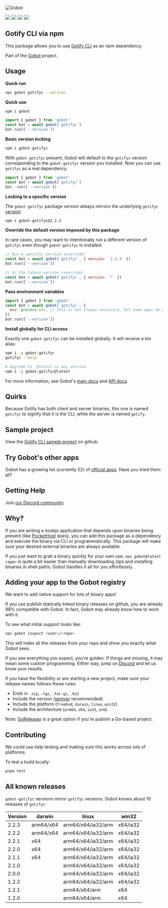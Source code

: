 ![Gobot](https://raw.githubusercontent.com/benallfree/gobot/v1.0.0-alpha.34/assets/gobot-banner-300x.png)

![](https://img.shields.io/npm/v/gobot-gotifyc) ![](https://img.shields.io/npm/dt/gobot-gotifyc) ![](https://img.shields.io/github/commit-activity/t/benallfree/gobot) ![](https://img.shields.io/github/stars/benallfree/gobot)

## Gotify CLI via npm

This package allows you to use [Gotify CLI](https://github.com/gotify/cli) as an npm dependency.

Part of the [Gobot](https://www.npmjs.com/package/gobot) project.

## Usage

**Quick run**

```bash
npx gobot gotifyc --version
```

**Quick use**

```bash
npm i gobot
```

```js
import { gobot } from 'gobot'
const bot = await gobot(`gotifyc`)
bot.run([`--version`])
```

**Basic version locking**

```bash
npm i gobot-gotifyc
```

With `gobot-gotifyc` present, Gobot will default to the `gotifyc` version corresponding to the `gobot-gotifyc` version you installed. Now you can use `gotifyc` as a real dependency.

```js
import { gobot } from 'gobot'
const bot = await gobot(`gotifyc`)
bot..run([`--version`])
```

**Locking to a specific version**

The `gobot-gotifyc` package version always mirrors the underlying `gotifyc` [version](#all-known-releases):

```bash
npm i gobot-gotifyc@2.2.3
```

**Override the default version imposed by this package**

In rare cases, you may want to intentionally run a different version of `gotifyc` even though `gobot-gotifyc` is installed.

```js
// Run a specific version (override)
const bot = await gobot(`gotifyc`, { version: `2.2.3` })
bot.run([`--version`])

// Or the latest version (override)
const bot = await gobot(`gotifyc`, { version: `*` })
bot.run([`--version`])
```

**Pass environment variables**

```js
import { gobot } from 'gobot'
const bot = await gobot(`gotifyc`, {
  env: process.env, // This is not always necessary, but some apps do need it
})
bot.run([`--version`])
```

**Install globally for CLI access**

Exactly one `gobot-gotifyc` can be installed globally. It will receive a bin alias:

```bash
npm i -g gobot-gotifyc
gotifyc --help

# Upgrade to  @latest or any version
npm i -g gobot-gotifyc@latest
```

For more information, see Gobot's [main docs](https://www.npmjs.com/package/gobot) and [API docs](https://github.com/benallfree/gobot/blob/v1.0.0-alpha.34/docs/readme.md).

## Quirks

Because Gotify has both client and server binaries, this one is named `gotifyc` to signify that it is the CLI, while the server is named `gotify`.

## Sample project

View the [Gotify CLI sample project](https://github.com/benallfree/gobot/tree/v1.0.0-alpha.34/src/apps/gotifyc/sample-project) on github.

## Try Gobot's other apps

Gobot has a growing list (currently 52) of [official apps](https://www.npmjs.com/package/gobot#official-gobot-apps). Have you tried them all?

## Getting Help

Join [our Discord community](https://discord.gg/977kMmFnXc).

## Why?

If you are writing a nodejs application that depends upon binaries being present (like [PocketHost](https://github.com/pockethost/pockethost) does), you can add this package as a dependency and execute the binary via CLI or programmatically. This package will make sure your desired external binaries are always available.

If you just want to grab a binary quickly for your own use, `npx gobot@latest <app>` is quite a bit easier than manually downloading zips and installing binaries in shell paths. Gobot handles it all for you effortlessly.

## Adding your app to the Gobot registry

We want to add native support for lots of binary apps!

If you use publish statically linked binary releases on github, you are already 98% compatible with Gobot. In fact, Gobot may already know how to work with it.

To see what initial support looks like:

```bash
npx gobot inspect <user>/<repo>
```

This will index all the releases from your repo and show you exactly what Gobot sees.

If you see everything you expect, you're golden. If things are missing, it may mean some custom programming. Either way, jump on [Discord](https://discord.gg/977kMmFnXc) and let us know your results.

If you have the flexibility or are starting a new project, make sure your release names follows these rules:

- Ends in `.zip`, `.tgz`, `.tar.gz`, `.bz2`
- Include the version ([semver](https://semver.org) recommended)
- Include the platform (`freebsd`, `darwin`, `linux`, `win32`)
- Include the architecture (`arm64`, `x64`, `ia32`, `arm`)

Note: [GoReleaser](https://goreleaser.com/) is a great option if you're publish a Go-based project.

## Contributing

We could use help testing and making sure this works across lots of platforms.

To test a build locally:

```bash
pnpm test
```

## All known releases

`gobot-gotifyc` versions mirror `gotifyc` versions. Gobot knows about 10 releases of `gotifyc`:

| Version | darwin    | linux              | win32    |
| ------- | --------- | ------------------ | -------- |
| 2.2.3   | arm64/x64 | arm64/x64/ia32/arm | x64/ia32 |
| 2.2.2   | arm64/x64 | arm64/x64/ia32/arm | x64/ia32 |
| 2.2.1   | x64       | arm64/x64/ia32/arm | x64/ia32 |
| 2.2.0   | x64       | arm64/x64/ia32/arm | x64/ia32 |
| 2.1.1   | x64       | arm64/x64/ia32/arm | x64/ia32 |
| 2.1.0   |           | arm64/x64/ia32/arm | x64/ia32 |
| 2.0.0   |           | arm64/x64/ia32/arm | x64/ia32 |
| 1.2.2   |           | arm64/x64/ia32/arm | x64/ia32 |
| 1.2.1   |           | arm64/x64/arm      | x64      |
| 1.2.0   |           | arm64/x64/arm      | x64      |
